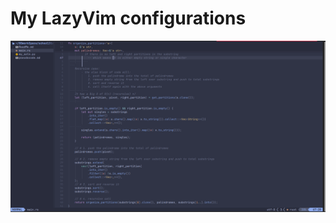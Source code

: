 # My LazyVim configurations
![ScreenShot](https://github.com/mooler-z/my-lazyvim/blob/main/screenshot.png)
